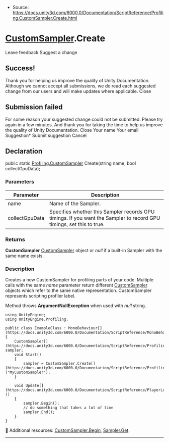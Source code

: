 * Source: https://docs.unity3d.com/6000.0/Documentation/ScriptReference/Profiling.CustomSampler.Create.html

#  [CustomSampler](https://docs.unity3d.com/6000.0/Documentation/ScriptReference/Profiling.CustomSampler.html).Create
Leave feedback
Suggest a change
## Success!
Thank you for helping us improve the quality of Unity Documentation. Although we cannot accept all submissions, we do read each suggested change from our users and will make updates where applicable.
Close
## Submission failed
For some reason your suggested change could not be submitted. Please <a>try again</a> in a few minutes. And thank you for taking the time to help us improve the quality of Unity Documentation.
Close
Your name Your email Suggestion* Submit suggestion
Cancel
## Declaration
public static [Profiling.CustomSampler](https://docs.unity3d.com/6000.0/Documentation/ScriptReference/Profiling.CustomSampler.html) Create(string name, bool collectGpuData); 
### Parameters
Parameter | Description  
---|---  
name | Name of the Sampler.  
collectGpuData | Specifies whether this Sampler records GPU timings. If you want the Sampler to record GPU timings, set this to true.  
### Returns
**CustomSampler** [CustomSampler](https://docs.unity3d.com/6000.0/Documentation/ScriptReference/Profiling.CustomSampler.html) object or _null_ if a built-in Sampler with the same name exists. 
### Description
Creates a new CustomSampler for profiling parts of your code.
Multiple calls with the same _name_ parameter return different [CustomSampler](https://docs.unity3d.com/6000.0/Documentation/ScriptReference/Profiling.CustomSampler.html) objects which refer to the same native representation. CustomSampler represents scripting profiler label.  
  
Method throws **ArgumentNullException** when used with _null_ string.
```
using UnityEngine;
using UnityEngine.Profiling;  
  
public class ExampleClass : MonoBehaviour[](https://docs.unity3d.com/6000.0/Documentation/ScriptReference/MonoBehaviour.html)
{
    CustomSampler[](https://docs.unity3d.com/6000.0/Documentation/ScriptReference/Profiling.CustomSampler.html) sampler;
    void Start()
    {
        sampler = CustomSampler.Create[](https://docs.unity3d.com/6000.0/Documentation/ScriptReference/Profiling.CustomSampler.Create.html)("MyCustomSampler");
    }  
  
    void Update[](https://docs.unity3d.com/6000.0/Documentation/ScriptReference/PlayerLoop.Update.html)()
    {
        sampler.Begin();
        // do something that takes a lot of time
        sampler.End();
    }
}

```

Additional resources: [CustomSampler.Begin](https://docs.unity3d.com/6000.0/Documentation/ScriptReference/Profiling.CustomSampler.Begin.html), [Sampler.Get](https://docs.unity3d.com/6000.0/Documentation/ScriptReference/Profiling.Sampler.Get.html).
* * *
